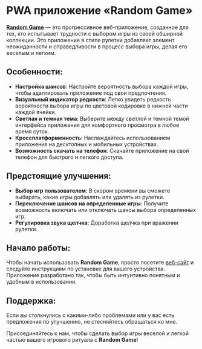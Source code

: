 # PWA приложение «Random Game»

[**Random Game**](https://game-random-puce.vercel.app/) — это прогрессивное веб-приложение, созданное для тех, кто испытывает трудности с выбором игры из своей обширной коллекции. Это приложение в стиле рулетки добавляет элемент неожиданности и справедливости в процесс выбора игры, делая его веселым и легким.

## Особенности:

- **Настройка шансов**: Настройте вероятность выбора каждой игры, чтобы адаптировать приложение под свои предпочтения.
- **Визуальный индикатор редкости**: Легко увидеть редкость вероятности выбора игры по цветовой кодировке в нижней части каждой ячейки.
- **Светлая и темная тема**: Выберите между светлой и темной темой интерфейса приложения для комфортного просмотра в любое время суток.
- **Кроссплатформенность**: Наслаждайтесь использованием приложения на десктопных и мобильных устройствах.
- **Возможность скачать на телефон**: Скачайте приложение на свой телефон для быстрого и легкого доступа.

## Предстоящие улучшения:

- **Выбор игр пользователем**: В скором времени вы сможете выбирать, какие игры добавлять или удалять из рулетки.
- **Переключение шансов на определенные игры**: Получите возможность включать или отключать шансы выбора определенных игр.
- **Регулировка звука щелчка**: Доработка щелчка при вражении рулетки.

## Начало работы:

Чтобы начать использовать **Random Game**, просто посетите [веб-сайт](https://game-random-puce.vercel.app/) и следуйте инструкциям по установке для вашего устройства. Приложение разработано так, чтобы быть интуитивно понятным и удобным в использовании.

## Поддержка:

Если вы столкнулись с какими-либо проблемами или у вас есть предложения по улучшению, не стесняйтесь обращаться ко мне.

Присоединяйтесь к нам, чтобы сделать выбор игры веселой и легкой частью вашего игрового ритуала с **Random Game**!
